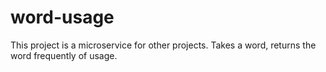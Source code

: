 # word-usage
This project is a microservice for other projects. Takes a word, returns the word frequently of usage.
